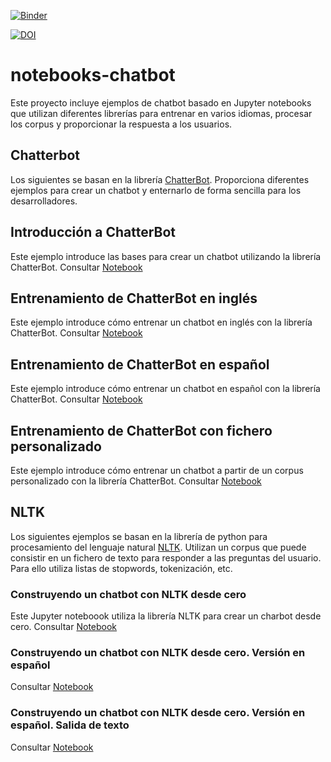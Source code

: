[![Binder](https://mybinder.org/badge_logo.svg)](https://mybinder.org/v2/gh/hibernator11/notebooks-chatbot/master)

[![DOI](https://zenodo.org/badge/298878713.svg)](https://zenodo.org/badge/latestdoi/298878713)


# notebooks-chatbot
Este proyecto incluye ejemplos de chatbot basado en Jupyter notebooks que utilizan diferentes librerías para entrenar en varios idiomas, procesar los corpus y proporcionar la respuesta a los usuarios.


## Chatterbot
Los siguientes se basan en la librería [ChatterBot](https://pypi.org/project/ChatterBot/). Proporciona diferentes ejemplos para crear un chatbot y enternarlo de forma sencilla para los desarrolladores.

## Introducción a ChatterBot
Este ejemplo introduce las bases para crear un chatbot utilizando la librería ChatterBot. Consultar [Notebook](https://nbviewer.org/github/hibernator11/notebooks-chatbot/blob/master/Ejemplo-chatterbot.ipynb)

## Entrenamiento de ChatterBot en inglés
Este ejemplo introduce cómo entrenar un chatbot en inglés con la librería ChatterBot. Consultar [Notebook](https://nbviewer.org/github/hibernator11/notebooks-chatbot/blob/master/Ejemplo-chatterbot-entrenamiento-ingles.ipynb)

## Entrenamiento de ChatterBot en español
Este ejemplo introduce cómo entrenar un chatbot en español con la librería ChatterBot. Consultar [Notebook](https://nbviewer.org/github/hibernator11/notebooks-chatbot/blob/master/Ejemplo-chatterbot-entrenamiento-espanol.ipynb)


## Entrenamiento de ChatterBot con fichero personalizado
Este ejemplo introduce cómo entrenar un chatbot a partir de un corpus personalizado con la librería ChatterBot. Consultar [Notebook](https://nbviewer.org/github/hibernator11/notebooks-chatbot/blob/master/Ejemplo-chatterbot-entrenamiento-corpus.ipynb)


## NLTK
Los siguientes ejemplos se basan en la librería de python para procesamiento del lenguaje natural [NLTK](https://www.nltk.org/). Utilizan un corpus que puede consistir en un fichero de texto para responder a las preguntas del usuario. Para ello utiliza listas de stopwords, tokenización, etc.

### Construyendo un chatbot con NLTK desde cero
Este Jupyter noteboook utiliza la librería NLTK para crear un charbot desde cero. Consultar [Notebook](https://nbviewer.org/github/hibernator11/notebooks-chatbot/blob/master/NLTKChatbot.ipynb)

### Construyendo un chatbot con NLTK desde cero. Versión en español
Consultar [Notebook](https://nbviewer.org/github/hibernator11/notebooks-chatbot/blob/master/NLTKChatbot-es.ipynb)

### Construyendo un chatbot con NLTK desde cero. Versión en español. Salida de texto
Consultar [Notebook](https://nbviewer.org/github/hibernator11/notebooks-chatbot/blob/master/NLTKChatbot-es-print.ipynb)
